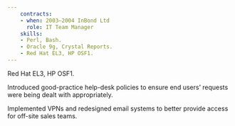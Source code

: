 ```yaml
---
    contracts:
    - when: 2003–2004 InBond Ltd
      role: IT Team Manager
    skills:
    - Perl, Bash.
    - Oracle 9g, Crystal Reports.
    - Red Hat EL3, HP OSF1.
---
```

Red Hat EL3, HP OSF1.

Introduced good-practice help-desk policies to ensure end users’ requests were being dealt with appropriately.

Implemented VPNs and redesigned email systems to better provide access for off-site sales teams.
